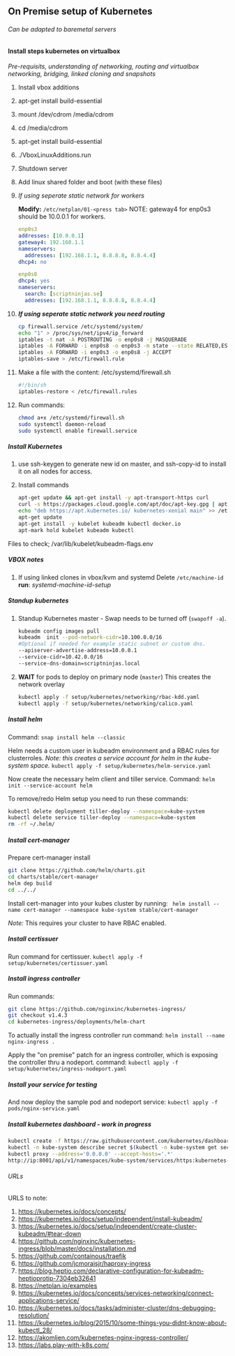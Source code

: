 ## On Premise setup of Kubernetes
###### Can be adapted to baremetal servers


#### Install steps kubernetes on virtualbox

*Pre-requisits, understanding of networking, routing and virtualbox networking, bridging, linked cloning and snapshots*

1. Install vbox additions
1. apt-get install build-essential
1. mount /dev/cdrom /media/cdrom
1. cd /media/cdrom
1. apt-get install build-essential
1. ./VboxLinuxAdditions.run
1. Shutdown server
1. Add linux shared folder and boot (with these files)
1. *If using seperate static network for workers*

    **Modify:** `/etc/netplan/01-<press tab>`
    NOTE: gateway4 for enp0s3 should be 10.0.0.1 for workers.

    ```yaml
    enp0s3
    addresses: [10.0.0.1]
    gateway4: 192.168.1.1
    nameservers:
      addresses: [192.168.1.1, 8.8.8.8, 8.8.4.4]
    dhcp4: no

    enp0s8
    dhcp4: yes
    nameservers:
      search: [scriptninjas.se]
      addresses: [192.168.1.1, 8.8.8.8, 8.8.4.4]
    ```
1. ***If using seperate static network you need routing***
    ```bash
    cp firewall.service /etc/systemd/system/
    echo "1" > /proc/sys/net/ipv4/ip_forward
    iptables -t nat -A POSTROUTING -o enp0s8 -j MASQUERADE
    iptables -A FORWARD -i enp0s8 -o enp0s3 -m state --state RELATED,ESTABLISHED -j ACCEPT
    iptables -A FORWARD -i enp0s3 -o enp0s8 -j ACCEPT
    iptables-save > /etc/firewall.rule
    ```
1. Make a file with the content: /etc/systemd/firewall.sh
    ```bash
    #!/bin/sh
    iptables-restore < /etc/firewall.rules
    ```
1. Run commands:
    ```bash
    chmod a+x /etc/systemd/firewall.sh
    sudo systemctl daemon-reload
    sudo systemctl enable firewall.service
    ```

##### Install Kubernetes
1. use ssh-keygen to generate new id on master, and ssh-copy-id to install it on all nodes for access.
2. Install commands

    ```bash
    apt-get update && apt-get install -y apt-transport-https curl
    curl -s https://packages.cloud.google.com/apt/doc/apt-key.gpg | apt-key add -
    echo "deb https://apt.kubernetes.io/ kubernetes-xenial main" >> /etc/apt/sources.list.d/kubernetes.list
    apt-get update
    apt-get install -y kubelet kubeadm kubectl docker.io
    apt-mark hold kubelet kubeadm kubectl
    ```
  Files to check; /var/lib/kubelet/kubeadm-flags.env

##### VBOX notes

1. If using linked clones in vbox/kvm and systemd
   Delete `/etc/machine-id`
   **run**: *systemd-machine-id-setup*



##### Standup kubernetes

1. Standup Kubernetes master - Swap needs to be turned off (`swapoff -a`).
    ```bash
    kubeadm config images pull
    kubeadm  init --pod-network-cidr=10.100.0.0/16
    #Optional if needed for example static subnet or custom dns.
    --apiserver-advertise-address=10.0.0.1
    --service-cidr=10.42.0.0/16
    --service-dns-domain=scriptninjas.local
    ```

1. **WAIT** for pods to deploy on primary node (`master`)
This creates the network overlay
    ```bash
    kubectl apply -f setup/kubernetes/networking/rbac-kdd.yaml
    kubectl apply -f setup/kubernetes/networking/calico.yaml
    ```

##### Install helm

Command: `snap install helm --classic`

Helm needs a custom user in kubeadm environment and a RBAC rules for clusterroles.
*Note: this creates a service account for helm in the kube-system space.*
`kubectl apply -f setup/kubernetes/helm-service.yaml`

Now create the necessary helm client and tiller service.
Command: `helm init --service-account helm`

To remove/redo Helm setup you need to run these commands:
```bash
kubectl delete deployment tiller-deploy --namespace=kube-system
kubectl delete service tiller-deploy --namespace=kube-system
rm -rf ~/.helm/
```



##### Install cert-manager

Prepare cert-manager install

```bash
git clone https://github.com/helm/charts.git
cd charts/stable/cert-manager
helm dep build
cd ../../
```

Install cert-manager into your kubes cluster by running:
` helm install --name cert-manager --namespace kube-system stable/cert-manager`

*Note:* This requires your cluster to have RBAC enabled.

##### Install certissuer

Run command for certissuer. `kubectl apply -f setup/kubernetes/certissuer.yaml`

##### Install ingress controller

Run commands:
```bash
git clone https://github.com/nginxinc/kubernetes-ingress/
git checkout v1.4.3
cd kubernetes-ingress/deployments/helm-chart
```
To actually install the ingress controller run command: `helm install --name nginx-ingress .`

Apply the "on premise" patch for an ingress controller, which is exposing the controller thru a nodeport.
command: `kubectl apply -f setup/kubernetes/ingress-nodeport.yaml`

##### Install your service for testing

And now deploy the sample pod and nodeport service: `kubectl apply -f pods/nginx-service.yaml`

##### Install kubernetes dashboard - *work in progress*

```bash
kubectl create -f https://raw.githubusercontent.com/kubernetes/dashboard/master/aio/deploy/recommended/kubernetes-dashboard.yaml
kubectl -n kube-system describe secret $(kubectl -n kube-system get secret | grep admin-user | awk '{print $1}')
kubectl proxy --address='0.0.0.0' --accept-hosts='.*'
http://ip:8001/api/v1/namespaces/kube-system/services/https:kubernetes-dashboard:/proxy/
```


###### URLs
URLS to note:
1. https://kubernetes.io/docs/concepts/
1. https://kubernetes.io/docs/setup/independent/install-kubeadm/
1. https://kubernetes.io/docs/setup/independent/create-cluster-kubeadm/#tear-down
1. https://github.com/nginxinc/kubernetes-ingress/blob/master/docs/installation.md
1. https://github.com/containous/traefik
1. https://github.com/jcmoraisjr/haproxy-ingress
1. https://blog.heptio.com/declarative-configuration-for-kubeadm-heptioprotip-7304eb32641
1. https://netplan.io/examples
1. https://kubernetes.io/docs/concepts/services-networking/connect-applications-service/
1. https://kubernetes.io/docs/tasks/administer-cluster/dns-debugging-resolution/
1. https://kubernetes.io/blog/2015/10/some-things-you-didnt-know-about-kubectl_28/
1. https://akomljen.com/kubernetes-nginx-ingress-controller/
1. https://labs.play-with-k8s.com/
